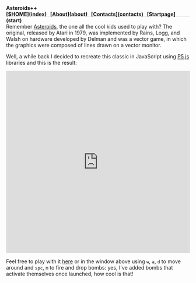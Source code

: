 <nav class="site-nav" style="font-weight:bold; padding-bottom:1em; border-bottom:1px solid #d0d0cc">
  Asteroids++
  <div style="float:right">
  [$HOME](index) &nbsp; [About](about) &nbsp; [Contacts](contacts) &nbsp; [Startpage](start)
  </div>
</nav>


Remember [Asteroids](https://en.wikipedia.org/wiki/Asteroids_%28video_game%29), the one all the cool kids used to play with? The original, released by Atari in 1979, was implemented by Rains, Logg, and Walsh on hardware developed by Delman and was a vector game, in which the graphics were composed of lines drawn on a vector monitor.

Well, a while back I decided to recreate this classic in JavaScript using [P5.js](https://p5js.org/) libraries and this is the result:

<p align="center"><embed src="https://matteogiorgi.github.io/asteroids/src" width="100%" height="500px"></embed></p>

Feel free to play with it [here](https://matteogiorgi.github.io/asteroids/src) or in the window above using `w`, `a`, `d` to move around and `spc`, `m` to fire and drop bombs: yes, I've added bombs that activate themselves once launched, how cool is that!
